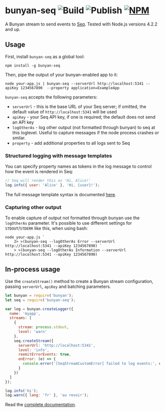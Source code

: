 # bunyan-seq ![Build](https://github.com/datalust/bunyan-seq/workflows/Test/badge.svg) ![Publish](https://github.com/datalust/bunyan-seq/workflows/Publish/badge.svg) [![NPM](https://img.shields.io/npm/v/bunyan-seq.svg)](https://www.npmjs.com/package/bunyan-seq)

A Bunyan stream to send events to [Seq](https://datalust.co/seq). Tested with Node.js versions 4.2.2 and up.

## Usage

First, install `bunyan-seq` as a global tool:

```shell
npm install -g bunyan-seq
```

Then, pipe the output of your bunyan-enabled app to it:

```shell
node your-app.js | bunyan-seq --serverUrl http://localhost:5341 --apiKey 1234567890  --property application=ExampleApp
```

`bunyan-seq` accepts the following parameters:

- `serverUrl` - this is the base URL of your Seq server; if omitted, the default value of `http://localhost:5341` will be used
- `apiKey` - your Seq API key, if one is required; the default does not send an API key
- `logOtherAs` - log other output (not formatted through bunyan) to seq at this loglevel. Useful to capture messages if the node process crashes or smilar.
- `property` - add additional properties to all logs sent to Seq

### Structured logging with message templates

You can specify property names as tokens in the log message to control how the event is rendered in Seq:

```js
// Seq will render this as 'Hi, Alice!'
log.info({ user: 'Alice' }, 'Hi, {user}!');
```

The full message template syntax is documented [here](https://messagetemplates.org).

### Capturing other output

To enable capture of output not formatted through bunyan use the `logOtherAs` parameter. It's possible to use different settings for `STDOUT`/`STDERR` like this, when using bash:

```shell
node your-app.js `
    2> >(bunyan-seq --logOtherAs Error --serverUrl http://localhost:5341 --apiKey 1234567890) `
    > >(bunyan-seq --logOtherAs Information --serverUrl http://localhost:5341 --apiKey 1234567890)
```

## In-process usage

Use the `createStream()` method to create a Bunyan stream configuration, passing `serverUrl`, `apiKey` and batching parameters.

```js
let bunyan = require('bunyan');
let seq = require('bunyan-seq');

var log = bunyan.createLogger({
  name: 'myapp',
  streams: [
    {
      stream: process.stdout,
      level: 'warn'
    },
    seq.createStream({
      serverUrl: 'http://localhost:5341',
      level: 'info',
      reemitErrorEvents: true,
      onError: (e) => {
        console.error('[SeqStreamCustomError] failed to log events:', e);
      }
    })
  ]
});

log.info('hi');
log.warn({ lang: 'fr' }, 'au revoir');
```

Read the [complete documentation](https://docs.datalust.co/docs/using-nodejs).
